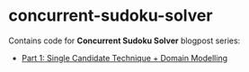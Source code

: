 # concurrent-sudoku-solver

Contains code for **Concurrent Sudoku Solver** blogpost series: 
- [Part 1: Single Candidate Technique + Domain Modelling](https://medium.com/@fqaiser94/concurrent-sudoku-solver-part-1-single-candidate-technique-domain-modelling-6c885a1e4ef3)
